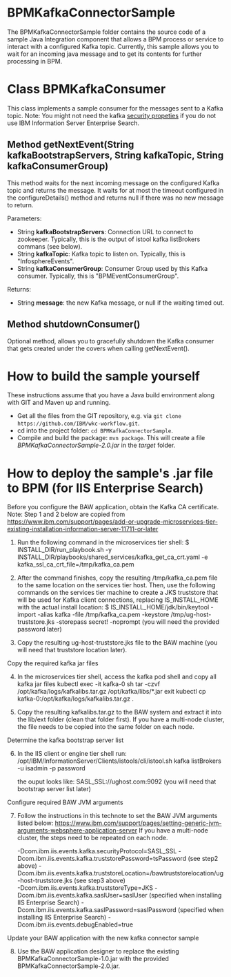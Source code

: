 # BPMKafkaConnectorSample
 The BPMKafkaConnectorSample folder contains the source code of a sample Java Integration component that allows a BPM process or service to interact with a configured Kafka topic. Currently, this sample allows you to wait for an incoming java message and to get its contents for further processing in BPM. 

# Class BPMKafkaConsumer
This class implements a sample consumer for the messages sent to a Kafka topic. Note: You might not need the kafka [security propeties](https://github.com/IBM/wkc-workflow/blob/0cfc9258c3e2d4ea17c54bb61ba328bd0d546d96/BPMKafkaIntegration/BPMKafkaConnectorSample/src/main/java/com/ibm/is/StewardshipCenterSamples/BPMKafkaIntegrationSample/BPMKafkaConsumer.java#L124) if you do not use IBM Information Server Enterprise Search.

## Method getNextEvent(String kafkaBootstrapServers, String kafkaTopic, String kafkaConsumerGroup)
This method waits for the next incoming message on the configured Kafka topic and returns the message. It waits for at most the timeout configured in the configureDetails() method and returns null if there was no new message to return.

Parameters:
* String **kafkaBootstrapServers**: Connection URL to connect to zookeeper. Typically, this is the output of istool kafka listBrokers commans (see below).
* String **kafkaTopic**: Kafka topic to listen on. Typically, this is "InfosphereEvents".
* String **kafkaConsumerGroup**: Consumer Group used by this Kafka consumer. Typically, this is "BPMEventConsumerGroup".

Returns:
* String **message**: the new Kafka message, or null if the waiting timed out.

## Method shutdownConsumer()
Optional method, allows you to gracefully shutdown the Kafka consumer that gets created under the covers when calling getNextEvent().

# How to build the sample yourself
These instructions assume that you have a Java build environment along with GIT and Maven up and running.
* Get all the files from the GIT repository, e.g. via `git clone https://github.com/IBM/wkc-workflow.git`.
* cd into the project folder: `cd BPMKafkaConnectorSample`.
* Compile and build the package: `mvn package`. This will create a file *BPMKafkaConnectorSample-2.0.jar* in the *target* folder.

# How to deploy the sample's .jar file to BPM (for IIS Enterprise Search)
Before you configure the BAW application, obtain the Kafka CA certificate.
Note: Step 1 and 2 below are copied from https://www.ibm.com/support/pages/add-or-upgrade-microservices-tier-existing-installation-information-server-11711-or-later

1. Run the following command in the microservices tier shell:
$ INSTALL_DIR/run_playbook.sh -y INSTALL_DIR/playbooks/shared_services/kafka_get_ca_crt.yaml -e kafka_ssl_ca_crt_file=/tmp/kafka_ca.pem

2. After the command finishes, copy the resulting /tmp/kafka_ca.pem file to the same location on the services tier host. 
Then, use the following commands on the services tier machine to create a JKS truststore that will be used for Kafka client connections, 
replacing IS_INSTALL_HOME with the actual install location:
$ IS_INSTALL_HOME/jdk/bin/keytool -import -alias kafka -file /tmp/kafka_ca.pem -keystore /tmp/ug-host-truststore.jks -storepass secret! -noprompt
(you will need the provided password later)

3. Copy the resulting ug-host-truststore.jks file to the BAW machine (you will need that truststore location later).

Copy the required kafka jar files

4. In the microservices tier shell, access the kafka pod shell and copy all kafka jar files
   kubectl exec -it kafka-0 sh
   tar -czvf /opt/kafka/logs/kafkalibs.tar.gz /opt/kafka/libs/*.jar
   exit
   kubectl cp kafka-0:/opt/kafka/logs/kafkalibs.tar.gz .

5. Copy the resulting kafkalibs.tar.gz to the BAW system and extract it into the lib/ext folder (clean that folder first). 
   If you have a multi-node cluster, the file needs to be copied into the same folder on each node.

Determine the kafka bootstrap server list 

6. In the IIS client or engine tier shell run:
   /opt/IBM/InformationServer/Clients/istools/cli/istool.sh kafka listBrokers -u isadmin -p password
   
   the ouput looks like: SASL_SSL://ughost.com:9092
   (you will need that bootstrap server list later)

Configure required BAW JVM arguments

7. Follow the instructions in this technote to set the BAW JVM arguments listed below: 
   https://www.ibm.com/support/pages/setting-generic-jvm-arguments-websphere-application-server
   If you have a multi-node cluster, the steps need to be repeated on each node.

   -Dcom.ibm.iis.events.kafka.securityProtocol=SASL_SSL 
   -Dcom.ibm.iis.events.kafka.truststorePassword=tsPassword                                     (see step2 above)
   -Dcom.ibm.iis.events.kafka.truststoreLocation=/bawtruststorelocation/ug-host-truststore.jks  (see step3 above)  
   -Dcom.ibm.iis.events.kafka.truststoreType=JKS 
   -Dcom.ibm.iis.events.kafka.saslUser=saslUser                                                 (specified when installing IIS Enterprise Search)
   -Dcom.ibm.iis.events.kafka.saslPassword=saslPassword                                         (specified when installing IIS Enterprise Search)
   -Dcom.ibm.iis.events.debugEnabled=true

Update your BAW application with the new kafka connector sample

8. Use the BAW application designer to replace the existing BPMKafkaConnectorSample-1.0.jar with the provided BPMKafkaConnectorSample-2.0.jar. 
